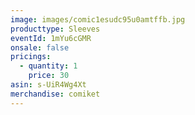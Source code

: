 ```yaml
---
image: images/comic1esudc95u0amtffb.jpg
producttype: Sleeves
eventId: 1mYu6cGMR
onsale: false
pricings:
  - quantity: 1
    price: 30
asin: s-UiR4Wg4Xt
merchandise: comiket
---
```

